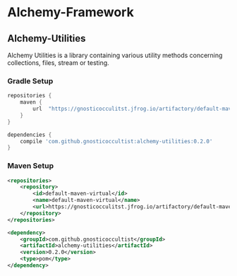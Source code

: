 # Alchemy-Framework

## Alchemy-Utilities

Alchemy Utilities is a library containing various utility methods concerning collections, files, stream or testing.

### Gradle Setup

```groovy
repositories {
    maven {
        url  "https://gnosticocculitst.jfrog.io/artifactory/default-maven-virtual/" 
    }
}

dependencies {
    compile 'com.github.gnosticoccultist:alchemy-utilities:0.2.0'
}
```

### Maven Setup

```xml
<repositories>
	<repository>
		<id>default-maven-virtual</id>
		<name>default-maven-virtual</name>
		<url>https://gnosticocculitst.jfrog.io/artifactory/default-maven-virtual/</url>
	</repository>
</repositories>

<dependency>
	<groupId>com.github.gnosticoccultist</groupId>
	<artifactId>alchemy-utilities</artifactId>
	<version>0.2.0</version>
	<type>pom</type>
</dependency>

```